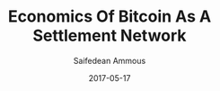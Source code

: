 ---
layout: writing
title: Economics Of Bitcoin As A Settlement Network
date: 2017-05-17
categories: ['Bitcoin']
author: ['Saifedean Ammous']
excerpt: As Bitcoin’s popularity continues to increase, its transaction fees rise as well, leading to the customary chorus of doom and gloom by those still stuck in stage 1 of dealing with Bitcoin grief. With average transaction fees exceeding $2, the doom-mongers assure us Bitcoin is doomed, because nobody wants to pay $2 to make a payment, when credit cards, paypal, and many other options charge far less transaction costs.
external_url: https://nakamotoinstitute.org/mempool/economics-of-bitcoin-as-a-settlement-network/
---